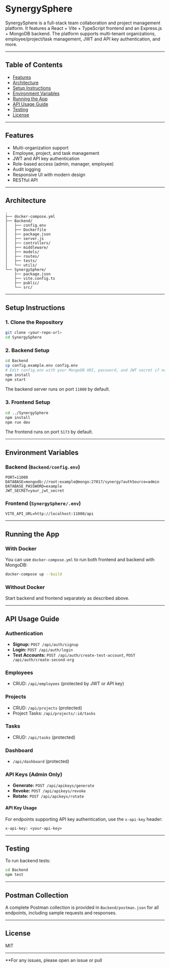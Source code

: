 # SynergySphere

SynergySphere is a full-stack team collaboration and project management platform. It features a React + Vite + TypeScript frontend and an Express.js + MongoDB backend. The platform supports multi-tenant organizations, employee/project/task management, JWT and API key authentication, and more.

---

## Table of Contents

- [Features](#features)
- [Architecture](#architecture)
- [Setup Instructions](#setup-instructions)
- [Environment Variables](#environment-variables)
- [Running the App](#running-the-app)
- [API Usage Guide](#api-usage-guide)
- [Testing](#testing)
- [License](#license)

---

## Features

- Multi-organization support
- Employee, project, and task management
- JWT and API key authentication
- Role-based access (admin, manager, employee)
- Audit logging
- Responsive UI with modern design
- RESTful API

---

## Architecture

```
.
├── docker-compose.yml
├── Backend/
│   ├── config.env
│   ├── Dockerfile
│   ├── package.json
│   ├── server.js
│   ├── controllers/
│   ├── middleware/
│   ├── models/
│   ├── routes/
│   ├── tests/
│   └── utils/
└── SynergySphere/
    ├── package.json
    ├── vite.config.ts
    ├── public/
    └── src/
```

---

## Setup Instructions

### 1. Clone the Repository

```sh
git clone <your-repo-url>
cd SynergySphere
```

### 2. Backend Setup

```sh
cd Backend
cp config.example.env config.env
# Edit config.env with your MongoDB URI, password, and JWT secret if needed
npm install
npm start
```

The backend server runs on port `11000` by default.

### 3. Frontend Setup

```sh
cd ../SynergySphere
npm install
npm run dev
```

The frontend runs on port `5173` by default.

---

## Environment Variables

### Backend (`Backend/config.env`)

```
PORT=11000
DATABASE=mongodb://root:example@mongo:27017/synergy?authSource=admin
DATABASE_PASSWORD=example
JWT_SECRET=your_jwt_secret
```

### Frontend (`SynergySphere/.env`)

```
VITE_API_URL=http://localhost:11000/api
```

---

## Running the App

### With Docker

You can use `docker-compose.yml` to run both frontend and backend with MongoDB:

```sh
docker-compose up --build
```

### Without Docker

Start backend and frontend separately as described above.

---

## API Usage Guide

### Authentication

- **Signup:** `POST /api/auth/signup`
- **Login:** `POST /api/auth/login`
- **Test Accounts:** `POST /api/auth/create-test-account`, `POST /api/auth/create-second-org`

### Employees

- CRUD: `/api/employees` (protected by JWT or API key)

### Projects

- CRUD: `/api/projects` (protected)
- Project Tasks: `/api/projects/:id/tasks`

### Tasks

- CRUD: `/api/tasks` (protected)

### Dashboard

- `/api/dashboard` (protected)

### API Keys (Admin Only)

- **Generate:** `POST /api/apikeys/generate`
- **Revoke:** `POST /api/apikeys/revoke`
- **Rotate:** `POST /api/apikeys/rotate`

#### API Key Usage

For endpoints supporting API key authentication, use the `x-api-key` header:

```
x-api-key: <your-api-key>
```

---

## Testing

To run backend tests:

```sh
cd Backend
npm test
```

---

## Postman Collection

A complete Postman collection is provided in `Backend/postman.json` for all endpoints, including sample requests and responses.

---

## License

MIT

---

**For any issues, please open an issue or pull